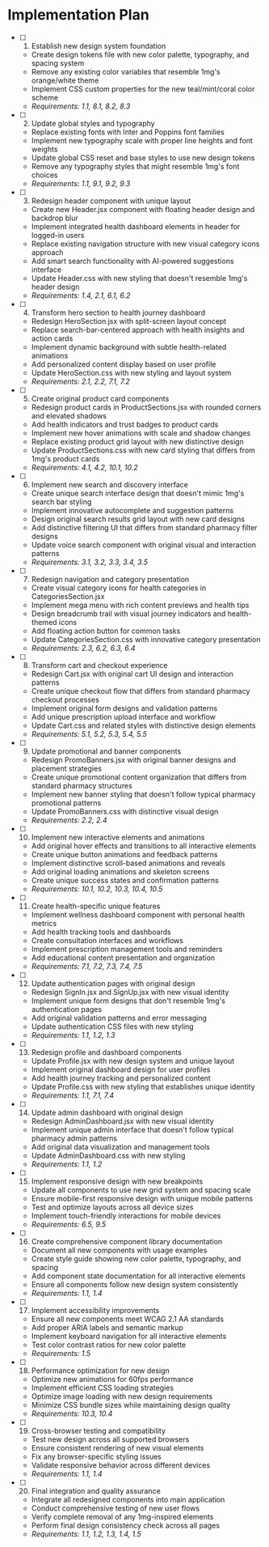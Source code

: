 # Implementation Plan

- [ ] 1. Establish new design system foundation
  - Create design tokens file with new color palette, typography, and spacing system
  - Remove any existing color variables that resemble 1mg's orange/white theme
  - Implement CSS custom properties for the new teal/mint/coral color scheme
  - _Requirements: 1.1, 8.1, 8.2, 8.3_

- [ ] 2. Update global styles and typography
  - Replace existing fonts with Inter and Poppins font families
  - Implement new typography scale with proper line heights and font weights
  - Update global CSS reset and base styles to use new design tokens
  - Remove any typography styles that might resemble 1mg's font choices
  - _Requirements: 1.1, 9.1, 9.2, 9.3_

- [ ] 3. Redesign header component with unique layout
  - Create new Header.jsx component with floating header design and backdrop blur
  - Implement integrated health dashboard elements in header for logged-in users
  - Replace existing navigation structure with new visual category icons approach
  - Add smart search functionality with AI-powered suggestions interface
  - Update Header.css with new styling that doesn't resemble 1mg's header design
  - _Requirements: 1.4, 2.1, 6.1, 6.2_

- [ ] 4. Transform hero section to health journey dashboard
  - Redesign HeroSection.jsx with split-screen layout concept
  - Replace search-bar-centered approach with health insights and action cards
  - Implement dynamic background with subtle health-related animations
  - Add personalized content display based on user profile
  - Update HeroSection.css with new styling and layout system
  - _Requirements: 2.1, 2.2, 7.1, 7.2_

- [ ] 5. Create original product card components
  - Redesign product cards in ProductSections.jsx with rounded corners and elevated shadows
  - Add health indicators and trust badges to product cards
  - Implement new hover animations with scale and shadow changes
  - Replace existing product grid layout with new distinctive design
  - Update ProductSections.css with new card styling that differs from 1mg's product cards
  - _Requirements: 4.1, 4.2, 10.1, 10.2_

- [ ] 6. Implement new search and discovery interface
  - Create unique search interface design that doesn't mimic 1mg's search bar styling
  - Implement innovative autocomplete and suggestion patterns
  - Design original search results grid layout with new card designs
  - Add distinctive filtering UI that differs from standard pharmacy filter designs
  - Update voice search component with original visual and interaction patterns
  - _Requirements: 3.1, 3.2, 3.3, 3.4, 3.5_

- [ ] 7. Redesign navigation and category presentation
  - Create visual category icons for health categories in CategoriesSection.jsx
  - Implement mega menu with rich content previews and health tips
  - Design breadcrumb trail with visual journey indicators and health-themed icons
  - Add floating action button for common tasks
  - Update CategoriesSection.css with innovative category presentation
  - _Requirements: 2.3, 6.2, 6.3, 6.4_

- [ ] 8. Transform cart and checkout experience
  - Redesign Cart.jsx with original cart UI design and interaction patterns
  - Create unique checkout flow that differs from standard pharmacy checkout processes
  - Implement original form designs and validation patterns
  - Add unique prescription upload interface and workflow
  - Update Cart.css and related styles with distinctive design elements
  - _Requirements: 5.1, 5.2, 5.3, 5.4, 5.5_

- [ ] 9. Update promotional and banner components
  - Redesign PromoBanners.jsx with original banner designs and placement strategies
  - Create unique promotional content organization that differs from standard pharmacy structures
  - Implement new banner styling that doesn't follow typical pharmacy promotional patterns
  - Update PromoBanners.css with distinctive visual design
  - _Requirements: 2.2, 2.4_

- [ ] 10. Implement new interactive elements and animations
  - Add original hover effects and transitions to all interactive elements
  - Create unique button animations and feedback patterns
  - Implement distinctive scroll-based animations and reveals
  - Add original loading animations and skeleton screens
  - Create unique success states and confirmation patterns
  - _Requirements: 10.1, 10.2, 10.3, 10.4, 10.5_

- [ ] 11. Create health-specific unique features
  - Implement wellness dashboard component with personal health metrics
  - Add health tracking tools and dashboards
  - Create consultation interfaces and workflows
  - Implement prescription management tools and reminders
  - Add educational content presentation and organization
  - _Requirements: 7.1, 7.2, 7.3, 7.4, 7.5_

- [ ] 12. Update authentication pages with original design
  - Redesign SignIn.jsx and SignUp.jsx with new visual identity
  - Implement unique form designs that don't resemble 1mg's authentication pages
  - Add original validation patterns and error messaging
  - Update authentication CSS files with new styling
  - _Requirements: 1.1, 1.2, 1.3_

- [ ] 13. Redesign profile and dashboard components
  - Update Profile.jsx with new design system and unique layout
  - Implement original dashboard design for user profiles
  - Add health journey tracking and personalized content
  - Update Profile.css with new styling that establishes unique identity
  - _Requirements: 1.1, 7.1, 7.4_

- [ ] 14. Update admin dashboard with original design
  - Redesign AdminDashboard.jsx with new visual identity
  - Implement unique admin interface that doesn't follow typical pharmacy admin patterns
  - Add original data visualization and management tools
  - Update AdminDashboard.css with new styling
  - _Requirements: 1.1, 1.2_

- [ ] 15. Implement responsive design with new breakpoints
  - Update all components to use new grid system and spacing scale
  - Ensure mobile-first responsive design with unique mobile patterns
  - Test and optimize layouts across all device sizes
  - Implement touch-friendly interactions for mobile devices
  - _Requirements: 6.5, 9.5_

- [ ] 16. Create comprehensive component library documentation
  - Document all new components with usage examples
  - Create style guide showing new color palette, typography, and spacing
  - Add component state documentation for all interactive elements
  - Ensure all components follow new design system consistently
  - _Requirements: 1.1, 1.4_

- [ ] 17. Implement accessibility improvements
  - Ensure all new components meet WCAG 2.1 AA standards
  - Add proper ARIA labels and semantic markup
  - Implement keyboard navigation for all interactive elements
  - Test color contrast ratios for new color palette
  - _Requirements: 1.5_

- [ ] 18. Performance optimization for new design
  - Optimize new animations for 60fps performance
  - Implement efficient CSS loading strategies
  - Optimize image loading with new design requirements
  - Minimize CSS bundle sizes while maintaining design quality
  - _Requirements: 10.3, 10.4_

- [ ] 19. Cross-browser testing and compatibility
  - Test new design across all supported browsers
  - Ensure consistent rendering of new visual elements
  - Fix any browser-specific styling issues
  - Validate responsive behavior across different devices
  - _Requirements: 1.1, 1.4_

- [ ] 20. Final integration and quality assurance
  - Integrate all redesigned components into main application
  - Conduct comprehensive testing of new user flows
  - Verify complete removal of any 1mg-inspired elements
  - Perform final design consistency check across all pages
  - _Requirements: 1.1, 1.2, 1.3, 1.4, 1.5_